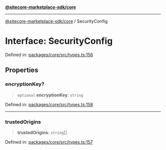 [**@sitecore-marketplace-sdk/core**](../README.md)

***

[@sitecore-marketplace-sdk/core](../README.md) / SecurityConfig

# Interface: SecurityConfig

Defined in: [packages/core/src/types.ts:156](https://github.com/Sitecore/marketplace-sdk/blob/893df143248e67d8c66e942a96045542130259a0/packages/core/src/types.ts#L156)

## Properties

### encryptionKey?

> `optional` **encryptionKey**: `string`

Defined in: [packages/core/src/types.ts:158](https://github.com/Sitecore/marketplace-sdk/blob/893df143248e67d8c66e942a96045542130259a0/packages/core/src/types.ts#L158)

***

### trustedOrigins

> **trustedOrigins**: `string`[]

Defined in: [packages/core/src/types.ts:157](https://github.com/Sitecore/marketplace-sdk/blob/893df143248e67d8c66e942a96045542130259a0/packages/core/src/types.ts#L157)
